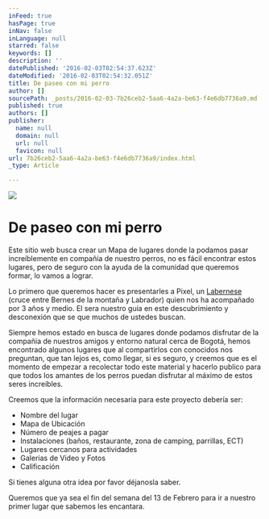 ```yaml
---
inFeed: true
hasPage: true
inNav: false
inLanguage: null
starred: false
keywords: []
description: ''
datePublished: '2016-02-03T02:54:37.623Z'
dateModified: '2016-02-03T02:54:32.051Z'
title: De paseo con mi perro
author: []
sourcePath: _posts/2016-02-03-7b26ceb2-5aa6-4a2a-be63-f4e6db7736a9.md
published: true
authors: []
publisher:
  name: null
  domain: null
  url: null
  favicon: null
url: 7b26ceb2-5aa6-4a2a-be63-f4e6db7736a9/index.html
_type: Article

---
```

![](https://the-grid-user-content.s3-us-west-2.amazonaws.com/62bbae60-debb-4120-9120-fb08ab38d6b7.jpg)

# De paseo con mi perro

Este sitio web busca crear un Mapa de lugares donde la podamos pasar increíblemente en compañía de nuestro perros, no es fácil encontrar estos lugares, pero de seguro con la ayuda de la comunidad que queremos formar, lo vamos a lograr.

Lo primero que queremos hacer es presentarles a Pixel, un [Labernese][0] (cruce entre Bernes de la montaña y Labrador) quien nos ha acompañado por 3 años y medio. El sera nuestro guía en este descubrimiento y desconexión que se que muchos de ustedes buscan.

Siempre hemos estado en busca de lugares donde podamos disfrutar de la compañia de nuestros amigos y entorno natural cerca de Bogotá, hemos encontrado algunos lugares que al compartirlos con conocidos nos preguntan, que tan lejos es, como llegar, si es seguro, y creemos que es el momento de empezar a recolectar todo este material y hacerlo publico para que todos los amantes de los perros puedan disfrutar al máximo de estos seres increíbles.

Creemos que la información necesaria para este proyecto debería ser:

* Nombre del lugar
* Mapa de Ubicación
* Número de peajes a pagar 
* Instalaciones (baños, restaurante, zona de camping, parrillas, ECT)
* Lugares cercanos para actividades
* Galerias de Video y Fotos
* Calificación

Si tienes alguna otra idea por favor déjanosla saber.

Queremos que ya sea el fin del semana del 13 de Febrero para ir a nuestro primer lugar que sabemos les encantara. 

[0]: http://dogs.petbreeds.com/l/446/Labernese